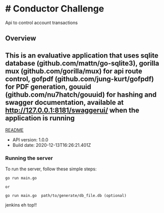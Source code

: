 # # Conductor Challenge

Api to control account transactions

## Overview
This is an evaluative application that uses sqlite database (github.com/mattn/go-sqlite3), gorilla mux (github.com/gorilla/mux) for api route control, gofpdf (github.com/jung-kurt/gofpdf) for PDF generation, gouuid (github.com/nu7hatch/gouuid) for hashing and swagger documentation, available at http://127.0.0.1:8181/swaggerui/ when the application is running
-

[README](https://github.com/swagger-api/swagger-codegen/blob/master/README.md)

- API version: 1.0.0
- Build date: 2020-12-13T16:26:21.401Z


### Running the server
To run the server, follow these simple steps:

```
go run main.go

or

go run main.go  path/to/generate/db_file.db (optional)

```
jenkins eh top!!

